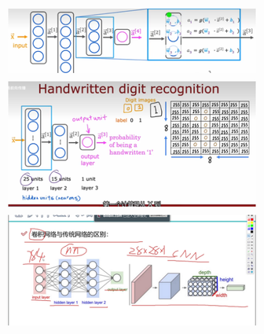 ![1658142816783](神经网络.assets/1658142816783.png)

![1658143467831](神经网络.assets/1658143467831.png)

![1658148320041](神经网络.assets/1658148320041.png)